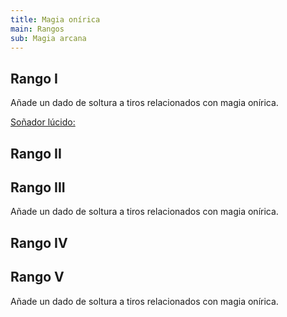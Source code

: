 ```yaml
---
title: Magia onírica
main: Rangos
sub: Magia arcana
---
```


## Rango I

Añade un dado de soltura a tiros relacionados con magia onírica.

<u>Soñador lúcido:</u> 

## Rango II



## Rango III

Añade un dado de soltura a tiros relacionados con magia onírica.

## Rango IV



## Rango V 

Añade un dado de soltura a tiros relacionados con magia onírica.